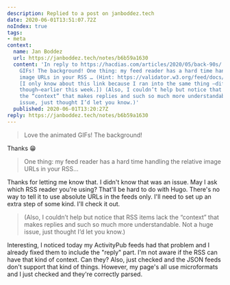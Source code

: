 ```yaml
---
description: Replied to a post on janboddez.tech
date: 2020-06-01T13:51:07.72Z
noIndex: true
tags:
- meta
context:
  name: Jan Boddez
  url: https://janboddez.tech/notes/b6b59a1630
  content: 'In reply to https://hacdias.com/articles/2020/05/back-90s/. Love the animated
    GIFs! The background! One thing: my feed reader has a hard time handling the relative
    image URLs in your RSS … (Hint: https://validator.w3.org/feed/docs/warning/ContainsRelRef.html.
    [I only know about this link because I ran into the same thing —different blog,
    though—earlier this week.]) (Also, I couldn’t help but notice that RSS items lack
    the “context” that makes replies and such so much more understandable. Not a huge
    issue, just thought I’d let you know.)'
  published: 2020-06-01T13:20:27Z
reply: https://janboddez.tech/notes/b6b59a1630
---
```


> Love the animated GIFs! The background!

Thanks 😁

> One thing: my feed reader has a hard time handling the relative image URLs in your RSS…

Thanks for letting me know that. I didn't know that was an issue. May I ask which RSS reader you're using? That'll be hard to do with Hugo. There's no way to tell it to use absolute URLs in the feeds only. I'll need to set up an extra step of some kind. I'll check it out.

> (Also, I couldn’t help but notice that RSS items lack the “context” that makes replies and such so much more understandable. Not a huge issue, just thought I’d let you know.)

Interesting, I noticed today my ActivityPub feeds had that problem and I already fixed them to include the "reply" part. I'm not aware if the RSS can have that kind of context. Can they? Also, just checked and the JSON feeds don't support that kind of things. However, my page's all use microformats and I just checked and they're correctly parsed.
